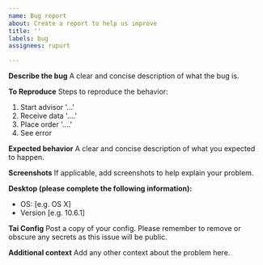 ```yaml
---
name: Bug report
about: Create a report to help us improve
title: ''
labels: bug
assignees: rupurt

---
```


**Describe the bug**
A clear and concise description of what the bug is.

**To Reproduce**
Steps to reproduce the behavior:
1. Start advisor '...'
2. Receive data '....'
3. Place order '....'
4. See error

**Expected behavior**
A clear and concise description of what you expected to happen.

**Screenshots**
If applicable, add screenshots to help explain your problem.

**Desktop (please complete the following information):**
 - OS: [e.g. OS X]
 - Version [e.g. 10.6.1]

**Tai Config**
Post a copy of your config. Please remember to remove or obscure any secrets as this issue will be public.

**Additional context**
Add any other context about the problem here.

